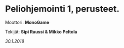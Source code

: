 # Peliohjemointi 1, perusteet. 

Moottori: **MonoGame**

Tekijät: **Sipi Raussi & Mikko Peltola**

*30.1.2018*
